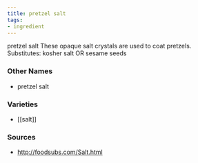 ```yaml
---
title: pretzel salt
tags:
- ingredient
---
```

pretzel salt These opaque salt crystals are used to coat pretzels. Substitutes: kosher salt OR sesame seeds

### Other Names

* pretzel salt

### Varieties

* [[salt]]

### Sources
* http://foodsubs.com/Salt.html
